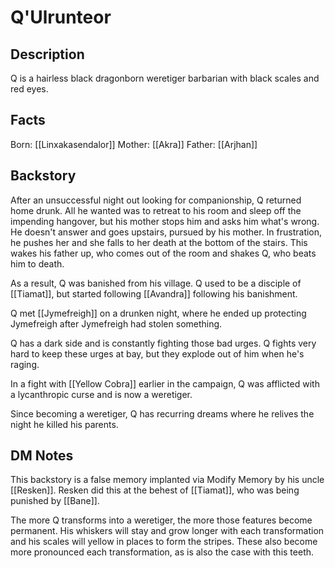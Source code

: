 # Q'Ulrunteor
## Description
Q is a hairless black dragonborn weretiger barbarian with black scales and red eyes.  

## Facts
Born: [[Linxakasendalor]]
Mother: [[Akra]]
Father: [[Arjhan]]

## Backstory
After an unsuccessful night out looking for companionship, Q returned home drunk. All he wanted was to retreat to his room and sleep off the impending hangover, but his mother stops him and asks him what's wrong. He doesn't answer and goes upstairs, pursued by his mother. In frustration, he pushes her and she falls to her death at the bottom of the stairs. This wakes his father up, who comes out of the room and shakes Q, who beats him to death. 

As a result, Q was banished from his village. Q used to be a disciple of [[Tiamat]], but started following [[Avandra]] following his banishment.

Q met [[Jymefreigh]] on a drunken night, where he ended up protecting Jymefreigh after Jymefreigh had stolen something. 

Q has a dark side and is constantly fighting those bad urges. Q fights very hard to keep these urges at bay, but they explode out of him when he's raging. 

In a fight with [[Yellow Cobra]] earlier in the campaign, Q was afflicted with a lycanthropic curse and is now a weretiger. 

Since becoming a weretiger, Q has recurring dreams where he relives the night he killed his parents. 

## DM Notes
This backstory is a false memory implanted via Modify Memory by his uncle [[Resken]]. Resken did this at the behest of [[Tiamat]], who was being punished by [[Bane]]. 

The more Q transforms into a weretiger, the more those features become permanent. His whiskers will stay and grow longer with each transformation and his scales will yellow in places to form the stripes. These also become more pronounced each transformation, as is also the case with this teeth.